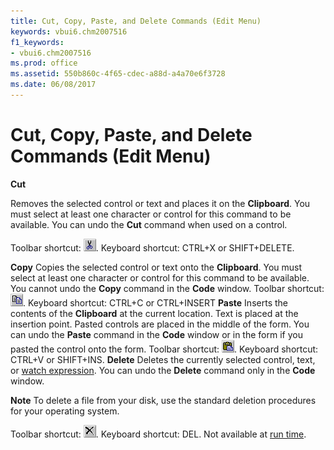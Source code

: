 ```yaml
---
title: Cut, Copy, Paste, and Delete Commands (Edit Menu)
keywords: vbui6.chm2007516
f1_keywords:
- vbui6.chm2007516
ms.prod: office
ms.assetid: 550b860c-4f65-cdec-a88d-a4a70e6f3728
ms.date: 06/08/2017
---
```



# Cut, Copy, Paste, and Delete Commands (Edit Menu)

 **Cut**

Removes the selected control or text and places it on the  **Clipboard**. You must select at least one character or control for this command to be available. You can undo the **Cut** command when used on a control.

Toolbar shortcut: 
![Toolbar button](../../../images/tbr_cut_ZA01201694.gif). Keyboard shortcut: CTRL+X or SHIFT+DELETE.

 **Copy**
Copies the selected control or text onto the  **Clipboard**. You must select at least one character or control for this command to be available. You cannot undo the **Copy** command in the **Code** window.
Toolbar shortcut: 
![Toolbar button](../../../images/tbr_copy_ZA01201692.gif). Keyboard shortcut: CTRL+C or CTRL+INSERT
 **Paste**
Inserts the contents of the  **Clipboard** at the current location. Text is placed at the insertion point.
Pasted controls are placed in the middle of the form.
You can undo the  **Paste** command in the **Code** window or in the form if you pasted the control onto the form.
Toolbar shortcut: 
![Toolbar button](../../../images/tbr_pste_ZA01201730.gif). Keyboard shortcut: CTRL+V or SHIFT+INS.
 **Delete**
Deletes the currently selected control, text, or [watch expression](vbe-glossary.md). You can undo the  **Delete** command only in the **Code** window.

 **Note**  To delete a file from your disk, use the standard deletion procedures for your operating system.

Toolbar shortcut: 
![Toolbar button](../../../images/tbr_del_ZA01201696.gif). Keyboard shortcut: DEL.
Not available at [run time](vbe-glossary.md).


